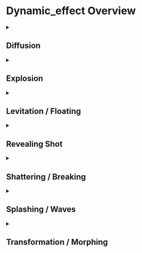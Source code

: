 # Dynamic_effect Overview

<details>
<summary><h2>Diffusion</h2></summary>


<h3>🔵 Label Name:</h3>
<code>diffusion</code>


<h3>📖 Definition:</h3>
Does the video feature a visible diffusion effect, where particles, fluids, or other materials spread and disperse over time?

<details>
<summary><h4> Question (Definition)</h4></summary>

</details>

<details>
<summary><h4> Alternative Question</h4></summary>

- Does the shot depict a gradual dispersal of particles or substances?

- Is there a visible effect where smoke, fog, or ink spreads out?

- Does the scene feature a diffusion effect, such as mist or dust spreading?

- Is the lighting or material in the video softly dispersing over time?

- Does the video contain an effect where substances dissolve or blend into the surroundings?

- Is there a moment where a liquid, gas, or light visibly diffuses in the scene?

- Does the video showcase a natural or artistic diffusion effect?

- Are there elements gradually spreading or fading in the composition?

</details>

<details>
<summary><h4> Prompt (Definition)</h4></summary>

- The video features a visible diffusion effect, where particles, fluids, or other materials spread and disperse over time.

</details>

<details>
<summary><h4> Alternative Prompt</h4></summary>

- A shot where mist, fog, or light diffuses softly over time.

- A video highlighting the gradual dispersion of particles or light.

- A sequence showcasing diffusion effects in motion.

- A shot where materials such as smoke or ink spread naturally.

- A video where light or color gradually disperses through the frame.

- A setting where elements dissolve or fade into their surroundings.

- A shot where a diffusion effect creates a soft, blended look.

- A scene emphasizing the gradual spread or blending of materials.

</details>

<h4>🟢 Positive:</h4>
<code>self.lighting_setup.diffusion is True</code>

<h4>🔴 Negative:</h4>
<code>self.lighting_setup.diffusion is False</code>

</details>

<details>
<summary><h2>Explosion</h2></summary>


<h3>🔵 Label Name:</h3>
<code>explosion</code>


<h3>📖 Definition:</h3>
Does the video feature an explosion with a sudden burst of flames, matter, and outward force?

<details>
<summary><h4> Question (Definition)</h4></summary>

</details>

<details>
<summary><h4> Alternative Question</h4></summary>

- Does the shot depict a sudden, forceful explosion?

- Is there an intense burst of particles or fragments in the scene?

- Does the video contain an explosion effect with flying debris?

- Are there strong shockwaves or bursts of energy visible?

- Is there a visual blast that spreads matter rapidly?

- Does the video show destruction caused by an explosion?

- Are there rapid outward forces creating a high-energy scene?

- Does the scene depict a fireball or detonative effect?

</details>

<details>
<summary><h4> Prompt (Definition)</h4></summary>

- The video showcases an explosion with a sudden burst of flames, matter, and outward force.

</details>

<details>
<summary><h4> Alternative Prompt</h4></summary>

- A video where an explosion violently propels matter outward.

- A shot with a forceful blast causing fragmentation.

- A sequence featuring a high-energy detonation.

- A shot where an object or structure explodes.

- A video showcasing the powerful visual effect of an explosion.

- A setting where sudden outward bursts dominate the scene.

- A video highlighting a large-scale explosion effect.

- A shot that visually captures the intensity of an explosive force.

</details>

<h4>🟢 Positive:</h4>
<code>self.lighting_setup.explosion is True</code>

<h4>🔴 Negative:</h4>
<code>self.lighting_setup.explosion is False</code>

</details>

<details>
<summary><h2>Levitation / Floating</h2></summary>


<h3>🔵 Label Name:</h3>
<code>levitation_floating</code>


<h3>📖 Definition:</h3>
Does the video show objects or characters floating or levitating as if unaffected by gravity?

<details>
<summary><h4> Question (Definition)</h4></summary>

</details>

<details>
<summary><h4> Alternative Question</h4></summary>

- Does the shot depict a subject hovering in mid-air without visible support?

- Is there an object or character appearing to float weightlessly?

- Does the scene feature elements that seem suspended in the air unnaturally?

- Are there people or objects levitating as if gravity is not affecting them?

- Does the video contain an anti-gravity effect?

- Is there a supernatural or sci-fi floating effect in the scene?

- Does the video present subjects that appear weightless and drifting?

- Are there objects or characters visibly levitating without wings, propulsion, or natural flight ability?

</details>

<details>
<summary><h4> Prompt (Definition)</h4></summary>

- The video shows objects or characters floating or levitating as if unaffected by gravity.

</details>

<details>
<summary><h4> Alternative Prompt</h4></summary>

- A shot where a subject hovers or floats in mid-air weightlessly.

- A video featuring levitation effects that create the illusion of zero gravity.

- A sequence depicting characters or objects floating as if no gravitational force is acting on them.

- A shot where something remains suspended in the air without visible support.

- A video showcasing an anti-gravity or supernatural floating effect.

- A setting where objects appear to drift or hover as if weightless.

- A shot where a subject appears to float without any clear means of staying aloft.

- A scene emphasizing levitation or floating as a key visual effect.

</details>

<h4>🟢 Positive:</h4>
<code>self.lighting_setup.levitation_floating is True</code>

<h4>🔴 Negative:</h4>
<code>self.lighting_setup.levitation_floating is False</code>

</details>

<details>
<summary><h2>Revealing Shot</h2></summary>


<h3>🔵 Label Name:</h3>
<code>revealing_shot</code>


<h3>📖 Definition:</h3>
Does the video contain a revealing shot that gradually uncovers the scenery or subjects?

<details>
<summary><h4> Question (Definition)</h4></summary>

</details>

<details>
<summary><h4> Alternative Question</h4></summary>

- Does the shot progressively reveal the subject or scene?

- Is there a camera movement that gradually exposes more of the environment?

- Does the video feature a dynamic reveal of a subject or setting?

- Is there a transition where the camera unveils previously hidden elements?

- Does the scene open up visually through camera movement?

- Is the subject revealed slowly rather than being fully visible at once?

- Does the video use a tracking or sweeping motion to reveal something?

- Is there a cinematic reveal effect achieved through camera movement?

</details>

<details>
<summary><h4> Prompt (Definition)</h4></summary>

- The video contains a revealing shot where camera movement gradually uncovers the environment or subject.

</details>

<details>
<summary><h4> Alternative Prompt</h4></summary>

- A shot where the camera movement progressively reveals the scene.

- A video where the subject is gradually uncovered through movement.

- A sequence that unveils hidden parts of the setting dynamically.

- A shot where the camera’s motion slowly reveals new visual elements.

- A video using a tracking or panning effect to reveal the subject.

- A setting where objects or people emerge into view through framing.

- A shot where the environment becomes clearer through camera movement.

- A scene dynamically revealing more as the camera moves.

</details>

<h4>🟢 Positive:</h4>
<code>self.lighting_setup.revealing_shot is True</code>

<h4>🔴 Negative:</h4>
<code>self.lighting_setup.revealing_shot is False</code>

</details>

<details>
<summary><h2>Shattering / Breaking</h2></summary>


<h3>🔵 Label Name:</h3>
<code>shattering_breaking</code>


<h3>📖 Definition:</h3>
Does the video show objects breaking, shattering, or fragmenting into smaller pieces?

<details>
<summary><h4> Question (Definition)</h4></summary>

</details>

<details>
<summary><h4> Alternative Question</h4></summary>

- Does the shot depict an object cracking, splintering, or shattering?

- Is there a visible moment where an object breaks into fragments?

- Does the video contain scenes of glass, ceramics, or other materials breaking?

- Are there objects visibly breaking apart in the scene?

- Does the video include destruction where things split, crack, or explode into pieces?

- Is there a moment where something collapses or falls apart dramatically?

- Does the scene showcase a dramatic breaking or shattering effect?

- Are materials like glass, ice, or stone visibly fragmenting?

</details>

<details>
<summary><h4> Prompt (Definition)</h4></summary>

- The video shows objects breaking, shattering, or fragmenting into smaller pieces.

</details>

<details>
<summary><h4> Alternative Prompt</h4></summary>

- A shot where an object cracks, splinters, or breaks apart.

- A video featuring a visible shattering or breaking effect.

- A sequence where an object disintegrates or fractures into pieces.

- A shot depicting destruction, with things visibly breaking apart.

- A video showing materials like glass or ceramics smashing into fragments.

- A setting where objects are seen shattering or splitting into pieces.

- A scene emphasizing the breaking or collapsing of solid objects.

- A video highlighting the destruction of an object through cracking or impact.

</details>

<h4>🟢 Positive:</h4>
<code>self.lighting_setup.shattering_breaking is True</code>

<h4>🔴 Negative:</h4>
<code>self.lighting_setup.shattering_breaking is False</code>

</details>

<details>
<summary><h2>Splashing / Waves</h2></summary>


<h3>🔵 Label Name:</h3>
<code>splashing_waves</code>


<h3>📖 Definition:</h3>
Does the video feature visible splashing or wave-like motion in water or other liquids?

<details>
<summary><h4> Question (Definition)</h4></summary>

</details>

<details>
<summary><h4> Alternative Question</h4></summary>

- Does the shot contain waves or splashes in water or other liquids?

- Is there a visible effect of liquid movement creating waves or ripples?

- Does the scene prominently feature dynamic water motion?

- Are there noticeable splashes or waves forming in the shot?

- Does the video showcase a moment where water or another liquid is disturbed?

- Is there a strong visual emphasis on liquid motion, such as crashing waves?

- Does the scene contain a liquid that moves dynamically through splashing or flowing?

- Are there waves, ripples, or bursts of liquid movement in the video?

</details>

<details>
<summary><h4> Prompt (Definition)</h4></summary>

- The video features visible splashing or wave-like motion in water or other liquids.

</details>

<details>
<summary><h4> Alternative Prompt</h4></summary>

- A shot depicting water or liquid splashing dynamically.

- A video showcasing waves or rippling motion in a liquid medium.

- A sequence highlighting the movement of water through waves or splashes.

- A shot featuring water disturbances creating splashing effects.

- A video emphasizing the visual impact of liquid motion.

- A setting where waves or liquid splashes are a key part of the scene.

- A shot where water is seen crashing, flowing, or creating ripples.

- A video that captures the natural or dramatic movement of liquid.

</details>

<h4>🟢 Positive:</h4>
<code>self.lighting_setup.splashing_waves is True</code>

<h4>🔴 Negative:</h4>
<code>self.lighting_setup.splashing_waves is False</code>

</details>

<details>
<summary><h2>Transformation / Morphing</h2></summary>


<h3>🔵 Label Name:</h3>
<code>transformation_morphing</code>


<h3>📖 Definition:</h3>
Does the video feature a transformation or morphing effect where one object smoothly changes into another?

<details>
<summary><h4> Question (Definition)</h4></summary>

</details>

<details>
<summary><h4> Alternative Question</h4></summary>

- Does the scene depict an object or shape transitioning into something else?

- Is there a seamless morphing effect where one form changes into another?

- Does the shot contain a visual effect where elements transform smoothly?

- Is there a gradual change of one object into a different form?

- Does the video showcase an animated or CGI morphing transition?

- Are there special effects where a subject alters its shape or appearance?

- Does the video present fluid shape-shifting visuals?

- Is there a gradual or seamless transformation effect in the scene?

</details>

<details>
<summary><h4> Prompt (Definition)</h4></summary>

- The video features a transformation or morphing effect where one object smoothly changes into another.

</details>

<details>
<summary><h4> Alternative Prompt</h4></summary>

- A video containing a seamless morphing effect.

- A shot where an object transitions smoothly into another.

- A sequence featuring fluid transformations between shapes or forms.

- A shot where a visual effect alters the structure of a subject.

- A video where elements seamlessly shift between different states.

- A setting showcasing gradual and animated transformations.

- A video depicting CGI or animated morphing effects.

- A shot where one form transitions into another in a visually smooth way.

</details>

<h4>🟢 Positive:</h4>
<code>self.lighting_setup.transformation_morphing is True</code>

<h4>🔴 Negative:</h4>
<code>self.lighting_setup.transformation_morphing is False</code>

</details>
